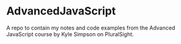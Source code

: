# AdvancedJavaScript
A repo to contain my notes and code examples from the Advanced JavaScript course by Kyle Simpson on PluralSight.
